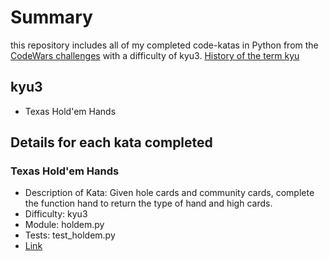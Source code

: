 # Summary

this repository includes all of my completed code-katas in Python from the
[CodeWars challenges](http://wwww.codewars.com) with a difficulty of
kyu3. [History of the term kyu](https://en.wikipedia.org/wiki/Ky%C5%AB)

## kyu3

* Texas Hold'em Hands

## Details for each kata completed

### Texas Hold'em Hands
* Description of Kata: Given hole cards and community cards, complete the function
hand to return the type of hand and high cards.
* Difficulty: kyu3
* Module: holdem.py
* Tests: test_holdem.py
* [Link](https://www.codewars.com/kata/texas-holdem-hands)
